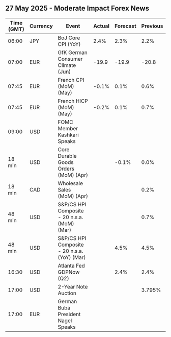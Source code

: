 ## 27 May 2025 - Moderate Impact Forex News

| Time (GMT) | Currency | Event | Actual | Forecast | Previous |
|------|----------|-------|--------|----------|----------|
| 06:00 | JPY | BoJ Core CPI (YoY) | 2.4% | 2.3% | 2.2% |
| 07:00 | EUR | GfK German Consumer Climate (Jun) | -19.9 | -19.9 | -20.8 |
| 07:45 | EUR | French CPI (MoM) (May) | -0.1% | 0.1% | 0.6% |
| 07:45 | EUR | French HICP (MoM) (May) | -0.2% | 0.1% | 0.7% |
| 09:00 | USD | FOMC Member Kashkari Speaks |  |  |  |
| 18 min | USD | Core Durable Goods Orders (MoM) (Apr) |  | -0.1% | 0.0% |
| 18 min | CAD | Wholesale Sales (MoM) (Apr) |  |  | 0.2% |
| 48 min | USD | S&P/CS HPI Composite - 20 n.s.a. (MoM) (Mar) |  |  | 0.7% |
| 48 min | USD | S&P/CS HPI Composite - 20 n.s.a. (YoY) (Mar) |  | 4.5% | 4.5% |
| 16:30 | USD | Atlanta Fed GDPNow (Q2) |  | 2.4% | 2.4% |
| 17:00 | USD | 2-Year Note Auction |  |  | 3.795% |
| 17:00 | EUR | German Buba President Nagel Speaks |  |  |  |
